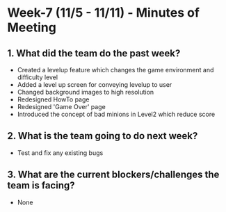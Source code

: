# Week-7 (11/5 - 11/11) - Minutes of Meeting

## 1.  What did the team do the past week?
* Created a levelup feature which changes the game environment and difficulty level
* Added a level up screen for conveying levelup to user
* Changed background images to high resolution
* Redesigned HowTo page
* Redesigned 'Game Over' page
* Introduced the concept of bad minions in Level2 which reduce score

## 2.  What is the team going to do next week?
* Test and fix any existing bugs


## 3.  What are the current blockers/challenges the team is facing?
* None
